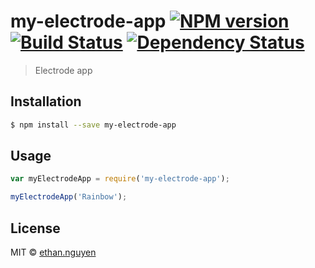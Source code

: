 # my-electrode-app [![NPM version][npm-image]][npm-url] [![Build Status][travis-image]][travis-url] [![Dependency Status][daviddm-image]][daviddm-url]
> Electrode app

## Installation

```sh
$ npm install --save my-electrode-app
```

## Usage

```js
var myElectrodeApp = require('my-electrode-app');

myElectrodeApp('Rainbow');
```
## License

MIT © [ethan.nguyen](https://github.com/ethannguyens)


[npm-image]: https://badge.fury.io/js/my-electrode-app.svg
[npm-url]: https://npmjs.org/package/my-electrode-app
[travis-image]: https://travis-ci.org/ethannguyens/my-electrode-app.svg?branch=master
[travis-url]: https://travis-ci.org/ethannguyens/my-electrode-app
[daviddm-image]: https://david-dm.org/ethannguyens/my-electrode-app.svg?theme=shields.io
[daviddm-url]: https://david-dm.org/ethannguyens/my-electrode-app
